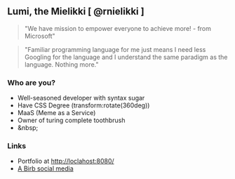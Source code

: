 ## Lumi, the Mielikki [ @rnielikki ]

> "We have mission to empower everyone to achieve more! - from Microsoft"

> "Familiar programming language for me just means I need less Googling for the language and I understand the same paradigm as the language. Nothing more."

### Who are you?

* Well-seasoned developer with syntax sugar
* Have CSS Degree (transform:rotate(360deg))
* MaaS (Meme as a Service)
* Owner of turing complete toothbrush
* \&nbsp;

### Links
* Portfolio at [http://loclahost:8080/](https://rnielikki.github.io/)
* [A Birb social media](https://twitter.com/rnielikki)
